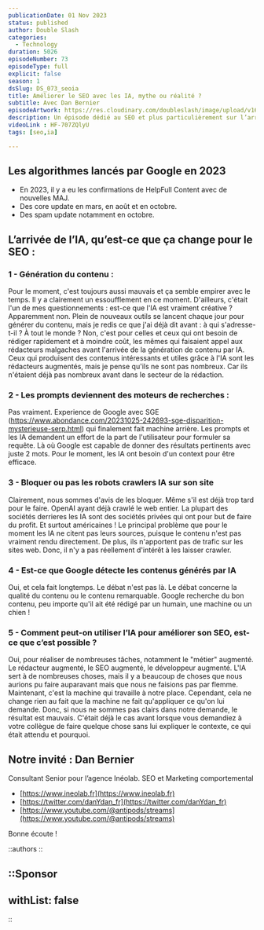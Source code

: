 ```yaml
---
publicationDate: 01 Nov 2023
status: published
author: Double Slash
categories:
  - Technology
duration: 5026
episodeNumber: 73
episodeType: full
explicit: false
season: 1
dsSlug: DS_073_seoia
title: Améliorer le SEO avec les IA, mythe ou réalité ?
subtitle: Avec Dan Bernier
episodeArtwork: https://res.cloudinary.com/doubleslash/image/upload/v1698610790/episode/ART_73_bxnjbq.png
description: Un épisode dédié au SEO et plus particulièrement sur l’arrivée des IA dans le SEO. Qu’est-ce que cela change. Peut-on tirer parti des IA pour améliorer son SEO. Pouvons-nous générer du contenu de qualité avec les IA ?
videoLink : HF-707ZQlyU
tags: [seo,ia]

---
```

## Les algorithmes lancés par Google en 2023
- En 2023, il y a eu les confirmations de HelpFull Content avec de nouvelles MAJ.
- Des core update en mars, en août et en octobre.
- Des spam update notamment en octobre.

## L’arrivée de l’IA, qu’est-ce que ça change pour le SEO :

### 1 - Génération du contenu :

Pour le moment, c'est toujours aussi mauvais et ça semble empirer avec le temps. 
Il y a clairement un essoufflement en ce moment. D'ailleurs, c'était l'un de mes questionnements : est-ce que l'IA est vraiment créative ? 
Apparemment non. 
Plein de nouveaux outils se lancent chaque jour pour générer du contenu, mais je redis ce que j'ai déjà dit avant : à qui s'adresse-t-il ? 
À tout le monde ? Non, c'est pour celles et ceux qui ont besoin de rédiger rapidement et à moindre coût, les mêmes qui faisaient appel aux rédacteurs malgaches avant l'arrivée de la génération de contenu par IA. 
Ceux qui produisent des contenus intéressants et utiles grâce à l'IA sont les rédacteurs augmentés, mais je pense qu'ils ne sont pas nombreux. Car ils n'étaient déjà pas nombreux avant dans le secteur de la rédaction.

### 2 - Les prompts deviennent des moteurs de recherches :

Pas vraiment. Experience de Google avec SGE (https://www.abondance.com/20231025-242693-sge-disparition-mysterieuse-serp.html) qui finalement fait machine arrière.
Les prompts et les IA demandent un effort de la part de l'utilisateur pour formuler sa requête. Là où Google est capable de donner des résultats pertinents avec juste 2 mots.
Pour le moment, les IA ont besoin d'un context pour être efficace.

### 3 - Bloquer ou pas les robots crawlers IA sur son site

Clairement, nous sommes d'avis de les bloquer. Même s'il est déjà trop tard pour le faire. OpenAI ayant déjà crawlé le web entier.
La plupart des sociétés derrieres les IA sont des sociétés privées qui ont pour but de faire du profit. Et surtout américaines !
Le principal problème que pour le moment les IA ne citent pas leurs sources, puisque le contenu n'est pas vraiment rendu directement.
De plus, ils n'apportent pas de trafic sur les sites web. Donc, il n'y a pas réellement d'intérêt à les laisser crawler.

### 4 - Est-ce que Google détecte les contenus générés par IA

Oui, et cela fait longtemps. Le débat n'est pas là. Le débat concerne la qualité du contenu ou le contenu remarquable. 
Google recherche du bon contenu, peu importe qu'il ait été rédigé par un humain, une machine ou un chien !

### 5 - Comment peut-on utiliser l’IA pour améliorer son SEO, est-ce que c’est possible ?

Oui, pour réaliser de nombreuses tâches, notamment le "métier" augmenté. 
Le rédacteur augmenté, le SEO augmenté, le développeur augmenté. 
L'IA sert à de nombreuses choses, mais il y a beaucoup de choses que nous aurions pu faire auparavant mais que nous ne faisions pas par flemme. 
Maintenant, c'est la machine qui travaille à notre place. Cependant, cela ne change rien au fait que la machine ne fait qu'appliquer ce qu'on lui demande. Donc, si nous ne sommes pas clairs dans notre demande, le résultat est mauvais. 
C'était déjà le cas avant lorsque vous demandiez à votre collègue de faire quelque chose sans lui expliquer le contexte, ce qui était attendu et pourquoi.


## Notre invité : Dan Bernier

Consultant Senior pour l’agence Inéolab. 
SEO et Marketing comportemental

- [https://www.ineolab.fr](https://www.ineolab.fr)
- [https://twitter.com/danYdan_fr](https://twitter.com/danYdan_fr)
- [https://www.youtube.com/@antipods/streams](https://www.youtube.com/@antipods/streams)

Bonne écoute !

::authors
::

::Sponsor
---
withList: false
---
::
